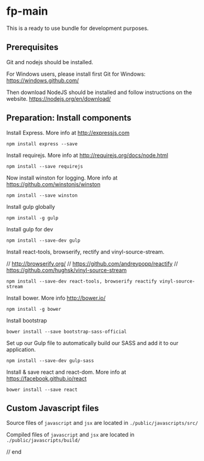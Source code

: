 # fp-main
This is a ready to use bundle for development purposes.

## Prerequisites

Git and nodejs should be installed.

For Windows users, please install first Git for Windows: https://windows.github.com/

Then download NodeJS should be installed and follow instructions on the website.
https://nodejs.org/en/download/


## Preparation: Install components

Install Express. More info at http://expressjs.com 
```
npm install express --save
```


Install requirejs.
More info at http://requirejs.org/docs/node.html
```
npm install --save requirejs
```

Now install winston for logging.
More info at https://github.com/winstonjs/winston
```
npm install --save winston
```

Install gulp globally
```
npm install -g gulp
```

Install gulp for dev
```
npm install --save-dev gulp
```

Install react-tools, browserify, rectify and vinyl-source-stream.

// http://browserify.org/
// https://github.com/andreypopp/reactify
// https://github.com/hughsk/vinyl-source-stream
```
npm install --save-dev react-tools, browserify reactify vinyl-source-stream
```

Install bower. 
More info http://bower.io/
```
npm install -g bower
```

Install bootstrap
```
bower install --save bootstrap-sass-official
```

Set up our Gulp file to automatically build our SASS and add it to our application.
```
npm install --save-dev gulp-sass
```

Install & save react and react-dom.
More info at https://facebook.github.io/react
```
bower install --save react
```

## Custom Javascript files
Source files of `javascript` and `jsx` are located in `./public/javascripts/src/`

Compiled files of `javascript` and `jsx` are located in `./public/javascripts/build/`


// end
